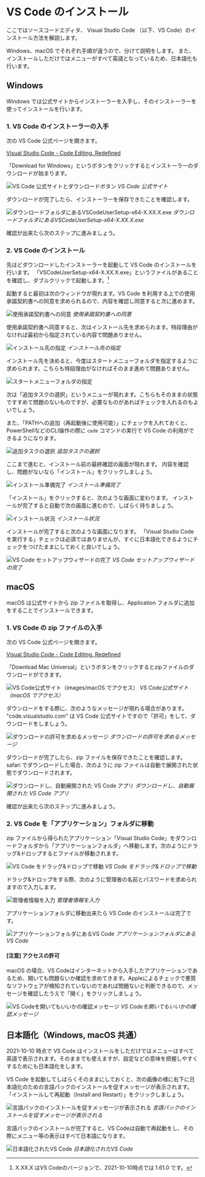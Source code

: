 # VS Code のインストール

ここではソースコードエディタ、 Visual Studio Code （以下、VS Code）のインストール方法を解説します。


Windows、macOS でそれぞれ手順が違うので、分けて説明をします。
また、インストールしただけではメニューがすべて英語となっているため、日本語化も行います。

## Windows

Windows では公式サイトからインストーラーを入手し、そのインストーラーを使ってインストールを行います。

### 1. VS Code のインストーラーの入手

次の VS Code 公式ページを開きます。

[Visual Studio Code - Code Editing. Redefined](https://code.visualstudio.com/)

「Download for Windows」というボタンをクリックするとインストーラーのダウンロードが始まります。

![VS Code 公式サイトとダウンロードボタン](images/image01.png)
_VS Code 公式サイト_

ダウンロードが完了したら、インストーラーを保存できたことを確認します。

![ダウンロードフォルダにあるVSCodeUserSetup-x64-X.XX.X.exe](images/image02.png)
_ダウンロードフォルダにあるVSCodeUserSetup-x64-X.XX.X.exe_

確認が出来たら次のステップに進みましょう。

### 2. VS Code のインストール

先ほどダウンロードしたインストーラーを起動して VS Code のインストールを行います。
「VSCodeUserSetup-x64-X.XX.X.exe」というファイルがあることを確認し、ダブルクリックで起動します。[^1]

[^1]: X.XX.X はVS Codeのバージョンで、2021-10-10時点では 1.61.0 です。

起動すると最初は次のウィンドウが現れます。VS Code を利用する上での使用承諾契約書への同意を求められるので、内容を確認し同意すると次に進めます。

![使用承諾契約書への同意](images/image03.png)
_使用承諾契約書への同意_

使用承諾契約書へ同意すると、次はインストール先を求められます。特段理由がなければ最初から指定されている内容で問題ありません。

![インストール先の指定](images/image04.png)
_インストール先の指定_

インストール先を決めると、今度はスタートメニューフォルダを指定するように求められます。こちらも特段理由がなければそのまま進めて問題ありません。

![スタートメニューフォルダの指定](images/image05.png)

次は「追加タスクの選択」というメニューが現れます。こちらもそのままの状態ですすめて問題のないものですが、必要なものがあればチェックを入れるのもよいでしょう。

また、「PATHへの追加（再起動後に使用可能）」にチェックを入れておくと、PowerShellなどのCLI操作の際に `code` コマンドの実行で VS Code の利用ができるようになります。

![追加タスクの選択](images/image06.png)
_追加タスクの選択_

ここまで進むと、インストール前の最終確認の画面が現れます。
内容を確認し、問題がないなら「インストール」をクリックしましょう。

![インストール準備完了](images/image07.png)
_インストール準備完了_

「インストール」をクリックすると、次のような画面に変わります。
インストールが完了すると自動で次の画面に進むので、しばらく待ちましょう。

![インストール状況](images/image08.png)
_インストール状況_

インストールが完了すると次のような画面になります。
「Visual Studio Code を実行する」チェックは必須ではありませんが、すぐに日本語化できるようにチェックをつけたままにしておくと良いでしょう。

![VS Code セットアップウィザードの完了](images/image09.png)
_VS Code セットアップウィザードの完了_

## macOS 

macOS は公式サイトから zip ファイルを取得し、Application フォルダに追加をすることでインストールできます。

### 1. VS Code の zip ファイルの入手

次の VS Code 公式ページを開きます。

[Visual Studio Code - Code Editing. Redefined](https://code.visualstudio.com/)

「Download Mac Universal」というボタンをクリックするとzipファイルのダウンロードができます。

![VS Code公式サイト（images/macOS でアクセス）](macos01.png)
_VS Code公式サイト（macOS でアクセス）_

ダウンロードをする際に、次のようなメッセージが現れる場合があります。
"code.visualstudio.com" は VS Code 公式サイトですので「許可」をして、ダウンロードをしましょう。

![ダウンロードの許可を求めるメッセージ](images/macos02.png)
_ダウンロードの許可を求めるメッセージ_

ダウンロードが完了したら、zip ファイルを保存できたことを確認します。
safari でダウンロードした場合、次のように zip ファイルは自動で展開された状態でダウンロードされます。

![ダウンロードし、自動展開された VS Code アプリ](images/macos03.png)
_ダウンロードし、自動展開された VS Code アプリ_

確認が出来たら次のステップに進みましょう。

### 2. VS Code を「アプリケーション」フォルダに移動

zip ファイルから得られたアプリケーション「Visual Studio Code」をダウンロードフォルダから「アプリケーションフォルダ」へ移動します。次のようにドラッグ&ドロップするとファイルが移動されます。

![VS Code をドラッグ&ドロップで移動](images/macos04.png)
_VS Code をドラッグ&ドロップで移動_

ドラッグ&ドロップをする際、次のように管理者の名前とパスワードを求められますので入力します。

![管理者情報を入力](images/macos05.png)
_管理者情報を入力_

アプリケーションフォルダに移動出来たら VS Code のインストールは完了です。

![アプリケーションフォルダにあるVS Code](images/macos06.png)
_アプリケーションフォルダにあるVS Code_

#### [注意] アクセスの許可

macOS の場合、VS Codeはインターネットから入手したアプリケーションであるため、開いても問題ないか確認を求めてきます。Appleによるチェックで悪質なソフトウェアが検知されていないのであれば問題ないと判断できるので、メッセージを確認したうえで「開く」をクリックしましょう。

![VS Codeを開いてもいいかの確認メッセージ](images/macos07.png)
_VS Codeを開いてもいいかの確認メッセージ_


## 日本語化（Windows, macOS 共通）

2021-10-10 時点で VS Code はインストールをしただけではメニューはすべて英語で表示されます。そのままでも使えますが、設定などの意味を把握しやすくするためにも日本語化をします。

VS Code を起動してしばらくそのままにしておくと、次の画像の様に右下に日本語化のための言語パックのインストールを促すメッセージが表示されます。「インストールして再起動（Install and Restart）」をクリックしましょう。

![言語パックのインストールを促すメッセージが表示される](images/image10.png)
_言語パックのインストールを促すメッセージが表示される_

言語パックのインストールが完了すると、VS Codeは自動で再起動をし、その際にメニュー等の表示はすべて日本語になります。

![日本語化されたVS Code](images/image11.png)
_日本語化されたVS Code_

